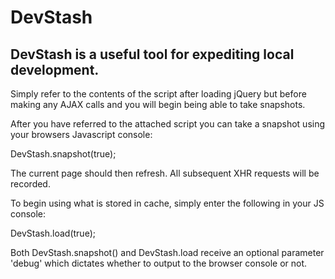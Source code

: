 DevStash
=============

DevStash is a useful tool for expediting local development.
----------

Simply refer to the contents of the script after loading jQuery but before making any AJAX calls and you will begin being able to take snapshots.

After you have referred to the attached script you can take a snapshot using your browsers Javascript console:

  DevStash.snapshot(true);

The current page should then refresh.  All subsequent XHR requests will be recorded.

To begin using what is stored in cache, simply enter the following in your JS console:

  DevStash.load(true);
  
  
  
Both DevStash.snapshot() and DevStash.load receive an optional parameter 'debug' which dictates whether to output to the browser console or not.
